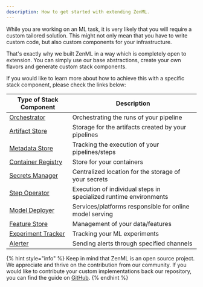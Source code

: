 ```yaml
---
description: How to get started with extending ZenML.
---
```


While you are working on an ML task, it is very likely that you will require 
a custom tailored solution. This might not only mean that you have to write 
custom code, but also custom components for your infrastructure.

That's exactly why we built ZenML in a way which is completely open to 
extension. You can simply use our base abstractions, create your own flavors 
and generate custom stack components.

If you would like to learn more about how to achieve this with a specific 
stack component, please check the links below:

| **Type of Stack Component**                 | **Description**                                                   |
|---------------------------------------------|-------------------------------------------------------------------|
| [Orchestrator](orchestrator.md)             | Orchestrating the runs of your pipeline                           |
| [Artifact Store](artifact-store.md)         | Storage for the artifacts created by your pipelines               |
| [Metadata Store](metadata-store.md)         | Tracking the execution of your pipelines/steps                    |
| [Container Registry](container-registry.md) | Store for your containers                                         |
| [Secrets Manager](secrets-manager.md)       | Centralized location for the storage of your secrets              |
| [Step Operator](step-operator.md)           | Execution of individual steps in specialized runtime environments |
| [Model Deployer](model-deployer.md)         | Services/platforms responsible for online model serving           |
| [Feature Store](feature-store.md)           | Management of your data/features                                  |
| [Experiment Tracker](experiment-tracker.md) | Tracking your ML experiments                                      |
| [Alerter](alerter.md)                       | Sending alerts through specified channels                         |


{% hint style="info" %}
Keep in mind that ZenML is an open source project. We appreciate and thrive on 
the contribution from our community. If you would like to contribute your 
custom implementations back our repository, you can find the guide on 
[GitHub](https://github.com/zenml-io/zenml/blob/develop/CONTRIBUTING.md).
{% endhint %}
